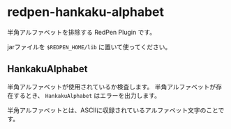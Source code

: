 redpen-hankaku-alphabet
=======================

半角アルファベットを排除する RedPen Plugin です。

jarファイルを `$REDPEN_HOME/lib` に置いて使ってください。

## HankakuAlphabet
半角アルファベットが使用されているか検査します。
半角アルファベットが存在するとき、 `HankakuAlphabet` はエラーを出力します。

半角アルファベットとは、ASCIIに収録されているアルファベット文字のことです。
